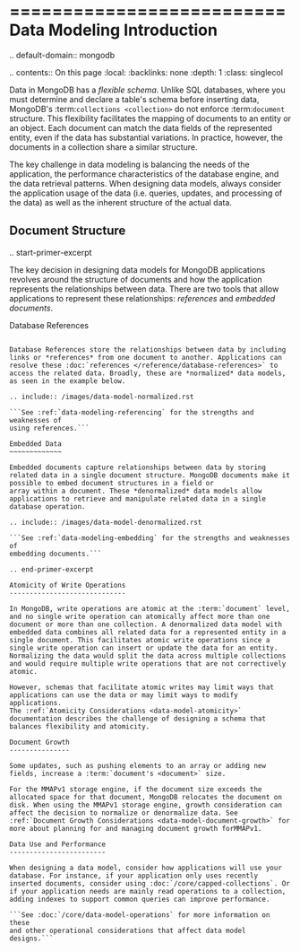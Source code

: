 ==========================
Data Modeling Introduction
==========================

.. default-domain:: mongodb

.. contents:: On this page
   :local:
   :backlinks: none
   :depth: 1
   :class: singlecol

Data in MongoDB has a *flexible schema*. Unlike SQL databases, where
you must determine and declare a table's schema before inserting data,
MongoDB's :term:`collections <collection>` do not enforce
:term:`document` structure. This flexibility facilitates the mapping of
documents to an entity or an object. Each document can match the data
fields of the represented entity, even if the data has substantial
variations. In practice, however, the documents in a collection share a
similar structure.

The key challenge in data modeling is balancing the needs of the
application, the performance characteristics of the database engine, and
the data retrieval patterns. When designing data models, always
consider the application usage of the data (i.e. queries, updates, and
processing of the data) as well as the inherent structure of the actual data.

Document Structure
------------------

.. start-primer-excerpt

The key decision in designing data models for MongoDB applications
revolves around the structure of documents and how the application
represents the relationships between data. There are two tools that allow
applications to represent these relationships: *references* and
*embedded documents*.

Database References
~~~~~~~~~~~~~~~~~~~~~

Database References store the relationships between data by including
links or *references* from one document to another. Applications can
resolve these :doc:`references </reference/database-references>` to
access the related data. Broadly, these are *normalized* data models,
as seen in the example below.

.. include:: /images/data-model-normalized.rst

```See :ref:`data-modeling-referencing` for the strengths and weaknesses of
using references.```

Embedded Data
~~~~~~~~~~~~~

Embedded documents capture relationships between data by storing
related data in a single document structure. MongoDB documents make it
possible to embed document structures in a field or
array within a document. These *denormalized* data models allow
applications to retrieve and manipulate related data in a single
database operation.

.. include:: /images/data-model-denormalized.rst

```See :ref:`data-modeling-embedding` for the strengths and weaknesses of
embedding documents.```

.. end-primer-excerpt

Atomicity of Write Operations
-----------------------------

In MongoDB, write operations are atomic at the :term:`document` level,
and no single write operation can atomically affect more than one
document or more than one collection. A denormalized data model with
embedded data combines all related data for a represented entity in a
single document. This facilitates atomic write operations since a
single write operation can insert or update the data for an entity.
Normalizing the data would split the data across multiple collections
and would require multiple write operations that are not correctively 
atomic.

However, schemas that facilitate atomic writes may limit ways that
applications can use the data or may limit ways to modify applications.
The :ref:`Atomicity Considerations <data-model-atomicity>`
documentation describes the challenge of designing a schema that
balances flexibility and atomicity.

Document Growth
---------------

Some updates, such as pushing elements to an array or adding new
fields, increase a :term:`document's <document>` size. 

For the MMAPv1 storage engine, if the document size exceeds the
allocated space for that document, MongoDB relocates the document on
disk. When using the MMAPv1 storage engine, growth consideration can
affect the decision to normalize or denormalize data. See
:ref:`Document Growth Considerations <data-model-document-growth>` for
more about planning for and managing document growth forMMAPv1.

Data Use and Performance
------------------------

When designing a data model, consider how applications will use your
database. For instance, if your application only uses recently
inserted documents, consider using :doc:`/core/capped-collections`. Or
if your application needs are mainly read operations to a collection,
adding indexes to support common queries can improve performance.

```See :doc:`/core/data-model-operations` for more information on these
and other operational considerations that affect data model designs.``` 
